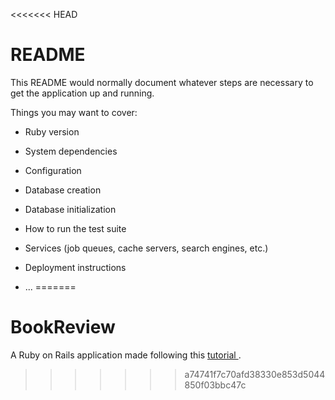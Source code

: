 <<<<<<< HEAD
# README

This README would normally document whatever steps are necessary to get the
application up and running.

Things you may want to cover:

* Ruby version

* System dependencies

* Configuration

* Database creation

* Database initialization

* How to run the test suite

* Services (job queues, cache servers, search engines, etc.)

* Deployment instructions

* ...
=======
# BookReview
A Ruby on Rails application made following this <a href="https://www.youtube.com/watch?v=AMai9EZesXY"> tutorial </a>.
>>>>>>> a74741f7c70afd38330e853d5044850f03bbc47c
